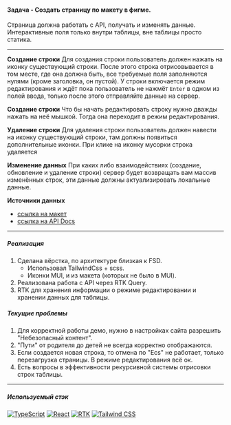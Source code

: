 #### Задача - Создать страницу по макету в фигме.

Страница должна работать с API, получать и изменять данные.
Интерактивные поля только внутри таблицы, вне таблицы просто статика.

---

**Создание строки**
Для создания строки пользователь должен нажать на иконку существующий строки.
После этого строка отрисовывается в том месте, где она должна быть, все требуемые поля заполняются нулями (кроме заголовка, он пустой). У строки включается режим редактирования и ждёт пока пользователь не нажмёт `Enter` в одном из полей ввода, только после этого отправляйте данные на сервер.

**Создание строки**
Что бы начать редактировать строку нужно дважды нажать на неё мышкой. Тогда она переходит в режим редактирования.

**Удаление строки**
Для удаления строки пользователь должен навести на иконку существующий строки, там должны появиться дополнительные иконки. При клике на иконку мусорки строка удаляется

**Изменение данных**
При каких либо взаимодействиях (создание, обновление и удаление строки) сервер будет возвращать вам массив изменённых строк, эти данные должны актуализировать локальные данные.

**Источники данных**

- [ссылка на макет](https://www.figma.com/file/yyls8AT1soKQ3Qpfl2Y3Nz?type=design%27&node-id=0:1)
- [ссылка на API Docs](http://185.244.172.108:8081/swagger-ui/index.html?url=/openapi.json#/)

---

##### Реализация

1. Сделана вёрстка, по архитектуре близкая к FSD.
    - Использовал TailwindCss + scss.
    - Иконки MUI, и из макета (которых не было в MUI).
2. Реализована работа с API через RTK Query.
3. RTK для хранения информации о режиме редактировании и хранении данных для таблицы.

##### Текущие проблемы

1. Для корректной работы демо, нужно в настройках сайта разрешить "Небезопасный контент".
2. "Пути" от родителя до детей не всегда корректно отображаются.
3. Если создается новая строка, то отмена по "Ecs" не работает, только перезагрузка страницы. В режиме редактирования всё ок.
4. Есть вопросы в эффективности рекурсивной системы отрисовки строк таблицы.

----

##### Используемый стэк
[![TypeScript](https://img.shields.io/badge/Typescript-294E80.svg?style=flat&logo=typescript&logoColor=white)](https://www.typescriptlang.org/)
[![React](https://img.shields.io/badge/React-61DAFB?logo=react&logoColor=000&style=flat&)](https://react.dev/)
[![RTK](https://img.shields.io/badge/Redux-Toolkit-purple?style=flat&logo=redux&logoColor=white)](https://redux-toolkit.js.org/)
[![Tailwind CSS](https://img.shields.io/badge/Tailwind_CSS-38B2AC?style=fla&logo=tailwind-css&logoColor=white)](https://tailwindcss.com/)